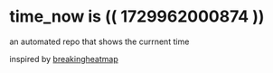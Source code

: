 # time_now is (( 1729962000874 ))

an automated repo that shows the currnent time

inspired by [breakingheatmap](https://github.com/breakingheatmap/breakingheatmap)